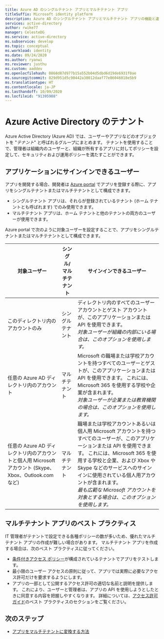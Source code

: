 ```yaml
---
title: Azure AD のシングルテナント アプリとマルチテナント アプリ
titleSuffix: Microsoft identity platform
description: Azure AD のシングルテナント アプリとマルチテナント アプリの機能と違いについて説明します。
services: active-directory
author: rwike77
manager: CelesteDG
ms.service: active-directory
ms.subservice: develop
ms.topic: conceptual
ms.workload: identity
ms.date: 09/24/2020
ms.author: ryanwi
ms.reviewer: justhu
ms.custom: aaddev
ms.openlocfilehash: 0868d87d977b15a552b04d5dbd6d19de6931f0ae
ms.sourcegitcommit: 829d951d5c90442a38012daaf77e86046018e5b9
ms.translationtype: HT
ms.contentlocale: ja-JP
ms.lasthandoff: 10/09/2020
ms.locfileid: "91395908"
---
```

# <a name="tenancy-in-azure-active-directory"></a>Azure Active Directory のテナント

Azure Active Directory (Azure AD) では、ユーザーやアプリなどのオブジェクトを "*テナント*" と呼ばれるグループにまとめます。 テナントを使用することで、管理者は組織内のユーザーと、組織が所有するアプリに対してポリシーを設定して、セキュリティおよび運用ポリシーを満たすことができます。 

## <a name="who-can-sign-in-to-your-app"></a>アプリケーションにサインインできるユーザー

アプリを開発する場合、開発者は [Azure portal](https://portal.azure.com) でアプリを登録する際に、アプリをシングルテナントまたはマルチテナントとして構成できます。
* シングルテナント アプリは、それらが登録されているテナント (ホーム テナントとも呼ばれます) でのみ使用できます。
* マルチテナント アプリは、ホーム テナントと他のテナントの両方のユーザーが使用できます。

Azure portal で次のように対象ユーザーを設定することで、アプリをシングルテナントまたはマルチテナントとして構成できます。

| 対象ユーザー | シングル/マルチテナント | サインインできるユーザー | 
|----------|--------| ---------|
| このディレクトリ内のアカウントのみ | シングル テナント | ディレクトリ内のすべてのユーザー アカウントとゲスト アカウントが、このアプリケーションまたは API を使用できます。<br>*対象ユーザーが組織の内部にいる場合は、このオプションを使用します。* |
| 任意の Azure AD ディレクトリ内のアカウント | マルチテナント | Microsoft の職場または学校アカウントを持つすべてのユーザーとゲストが、このアプリケーションまたは API を使用できます。 これには、Microsoft 365 を使用する学校や企業が含まれます。<br>*対象ユーザーが企業または教育機関の場合は、このオプションを使用します。* |
| 任意の Azure AD ディレクトリ内のアカウントと個人用 Microsoft アカウント (Skype、Xbox、Outlook.com など) | マルチテナント | 職場または学校アカウントあるいは個人用 Microsoft アカウントを持つすべてのユーザーが、このアプリケーションまたは API を使用できます。 これには、Microsoft 365 を使用する学校と企業、および Xbox や Skype などのサービスへのサインインに使用されている個人用アカウントが含まれます。<br>*最も広範な Microsoft アカウントを対象とする場合は、このオプションを使用します。* | 

## <a name="best-practices-for-multi-tenant-apps"></a>マルチテナント アプリのベスト プラクティス

IT 管理者がテナントで設定できる各種ポリシーの数が多いため、優れたマルチテナント アプリの作成が難しい場合があります。 マルチテナント アプリを作成する場合は、次のベスト プラクティスに従ってください。

* [条件付きアクセス ポリシー](../azuread-dev/conditional-access-dev-guide.md)が構成されているテナントでアプリをテストします。
* 最小限のユーザー アクセスの原則に従って、アプリでは実際に必要なアクセス許可だけを要求するようにします。 
* アプリの一部として公開するアクセス許可の適切な名前と説明を提供します。 これにより、ユーザーと管理者は、アプリの API を使用しようとしたときに同意する内容を把握しやすくなります。 詳細については、[アクセス許可ガイド](v2-permissions-and-consent.md)のベスト プラクティスのセクションをご覧ください。

## <a name="next-steps"></a>次のステップ

* [アプリをマルチテナントに変換する方法](howto-convert-app-to-be-multi-tenant.md)
